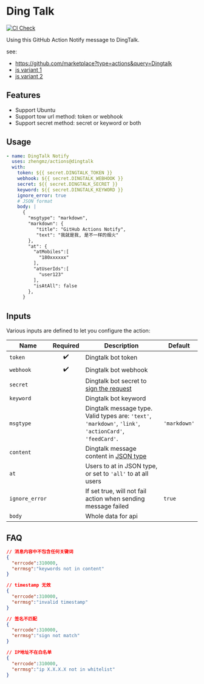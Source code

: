 # Ding Talk

[![CI Check](https://github.com/zhengmz/actions/actions/workflows/dingtalk.yml/badge.svg)](https://github.com/zhengmz/actions/actions/workflows/dingtalk.yml)

Using this GitHub Action Notify message to DingTalk.

see: 

- <https://github.com/marketplace?type=actions&query=Dingtalk>
- [js variant 1](https://github.com/ghostoy/dingtalk-action)
- [js variant 2](https://github.com/wow-actions/dingtalk-notify)

## Features

- Support Ubuntu
- Support tow url method: token or webhook
- Support secret method: secret or keyword or both

## Usage

```yaml
- name: DingTalk Notify
  uses: zhengmz/actions@dingtalk
  with:
    token: ${{ secret.DINGTALK_TOKEN }}
    webhook: ${{ secret.DINGTALK_WEBHOOK }}
    secret: ${{ secret.DINGTALK_SECRET }}
    keyword: ${{ secret.DINGTALK_KEYWORD }}
    ignore_error: true
    # JSON format
    body: |
      {
        "msgtype": "markdown",
        "markdown": {
           "title": "GitHub Actions Notify",
           "text": "我就是我, 是不一样的烟火"
        },
        "at": {
          "atMobiles":[
            "180xxxxxx"
          ],
          "atUserIds":[
            "user123"
          ],
          "isAtAll": false
        },
      }
```

## Inputs

Various inputs are defined to let you configure the action:

| Name | Required | Description | Default |
| --- | :-: | --- | --- |
| `token` | ✔️ | Dingtalk bot token |  |
| `webhook` | ✔️ | Dingtalk bot webhook |  |
| `secret` |  | Dingtalk bot secret to [sign the request](https://developers.dingtalk.com/document/robots/customize-robot-security-settings) |  |
| `keyword` |  | Dingtalk bot keyword |  |
| `msgtype` |  | Dingtalk message type. Valid types are: `'text'`, `'markdown'`, `'link'`, `'actionCard'`, `'feedCard'`. | `'markdown'` |
| `content` |  | Dingtalk message content in [JSON type](https://developers.dingtalk.com/document/robots/custom-robot-access) |  |
| `at` |  | Users to at in JSON type, or set to `'all'` to at all users |  |
| `ignore_error` |  | If set true, will not fail action when sending message failed | `true` |
| `body` |  | Whole data for api |  |

## FAQ

```json
// 消息内容中不包含任何关键词
{
  "errcode":310000,
  "errmsg":"keywords not in content"
}

// timestamp 无效
{
  "errcode":310000,
  "errmsg":"invalid timestamp"
}

// 签名不匹配
{
  "errcode":310000,
  "errmsg":"sign not match"
}

// IP地址不在白名单
{
  "errcode":310000,
  "errmsg":"ip X.X.X.X not in whitelist"
}
```

